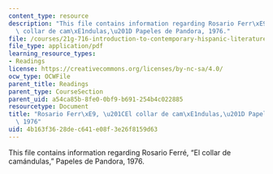 ```yaml
---
content_type: resource
description: "This file contains information regarding Rosario Ferr\xE9, \u201CEl\
  \ collar de cam\xE1ndulas,\u201D Papeles de Pandora, 1976."
file: /courses/21g-716-introduction-to-contemporary-hispanic-literature-fall-2007/4b163f3628dec641e08f3e26f8159d63_MIT21G_716F07_PrgntsCollar.pdf
file_type: application/pdf
learning_resource_types:
- Readings
license: https://creativecommons.org/licenses/by-nc-sa/4.0/
ocw_type: OCWFile
parent_title: Readings
parent_type: CourseSection
parent_uid: a54ca85b-8fe0-0bf9-b691-254b4c022885
resourcetype: Document
title: "Rosario Ferr\xE9, \u201CEl collar de cam\xE1ndulas,\u201D Papeles de Pandora,\
  \ 1976"
uid: 4b163f36-28de-c641-e08f-3e26f8159d63
---
```

This file contains information regarding Rosario Ferré, “El collar de camándulas,” Papeles de Pandora, 1976.